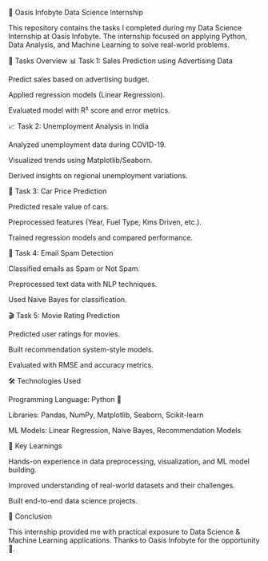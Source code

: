 🚀 Oasis Infobyte Data Science Internship

This repository contains the tasks I completed during my Data Science Internship at Oasis Infobyte.
The internship focused on applying Python, Data Analysis, and Machine Learning to solve real-world problems.

📂 Tasks Overview
📊 Task 1: Sales Prediction using Advertising Data

Predict sales based on advertising budget.

Applied regression models (Linear Regression).

Evaluated model with R² score and error metrics.

📈 Task 2: Unemployment Analysis in India

Analyzed unemployment data during COVID-19.

Visualized trends using Matplotlib/Seaborn.

Derived insights on regional unemployment variations.

🚗 Task 3: Car Price Prediction

Predicted resale value of cars.

Preprocessed features (Year, Fuel Type, Kms Driven, etc.).

Trained regression models and compared performance.

📧 Task 4: Email Spam Detection

Classified emails as Spam or Not Spam.

Preprocessed text data with NLP techniques.

Used Naive Bayes for classification.

🎬 Task 5: Movie Rating Prediction

Predicted user ratings for movies.

Built recommendation system-style models.

Evaluated with RMSE and accuracy metrics.

🛠️ Technologies Used

Programming Language: Python 🐍

Libraries: Pandas, NumPy, Matplotlib, Seaborn, Scikit-learn

ML Models: Linear Regression, Naive Bayes, Recommendation Models

📌 Key Learnings

Hands-on experience in data preprocessing, visualization, and ML model building.

Improved understanding of real-world datasets and their challenges.

Built end-to-end data science projects.

🎯 Conclusion

This internship provided me with practical exposure to Data Science & Machine Learning applications.
Thanks to Oasis Infobyte for the opportunity 🙌.
